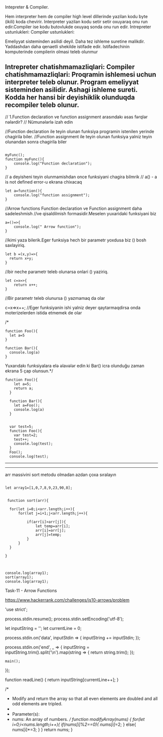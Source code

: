 Intepreter & Compiler.

 Hem interpreter hem de compiler high level dillerinde yazilan kodu byte (ikili) koda chevirir.
 Interpreter yazilan kodu setir setir oxuyaraq onu run  edir.Compiler ise kodu butovlukde oxuyaq sonda onu run
 edir.
   Intrepreter ustunlukleri:                                        Compiler ustunlukleri:
   
   Emeliyyat sisteminden asilidi deyil.                              Daha tez ishleme suretine malikdir.                  
   Yaddashdan daha qenaetli shekilde istifade edir.                  Istifadechinin komputerinde compilerin olmasi teleb olunmur
   
   Intrepreter chatishmamazliqlari:                                 Compiler chatishmamazliqlari:
   Proqramin ishlemesi uchun interpreter teleb olunur.              Program emeliyyat sisteminden asilidir.
   Ashagi ishleme sureti.                                           Kodda her hansi bir deyishiklik olunduqda recompiler teleb olunur.
-----------------------------------------------------------------------

// 1.Function declaration ve function assignment arasındakı əsas fərqlər nələrdir?
// Nümunələrlə izah edin

//Function declaration ile teyin olunan funksiya programin istenilen yerinde chagirila biler.
//Function assignment ile   teyin olunan funksiya yalniz teyin olunandan sonra chagirila biler

```

myFunc();
function myFunc(){
    console.log("Function declaration");
}
```


// a deyisheni teyin olunmamishdan once funksiyani chagira bilmrik
// a() -  a is not defined error-u ekrana chixacaq
```
let a=function(){
    console.log("function assignment");
}
```
//Arrow functions  Function declaration ve Function assignment daha sadeleshmish 
//ve qisaldilmish formasidir.Meselen yuxaridaki funksiyani biz
```
a=()=>{
    console.log(" Arrow function");
}
```
 //kimi yaza bilerik.Eger funksiya hech bir parametr yoxdusa biz () bosh saxlayiriq.
  ```
 let b =(x,y)=>{
    return x+y;
}
```
//bir neche parametr teleb olunarsa  onlari () yaziriq.
```
let c=x=>{
    return x++;
}
```
//Bir parametr teleb olunursa () yazmamaq da olar

c=x=>x++; //Eger funksiyanin ishi yalniz deyer qaytarmaqdirsa onda moterizelerden istida etmemek de olar



/*
```
function Foo(){
  let a=5
}

function Bar(){
  console.log(a)
}
```
Yuxarıdakı funksiyalara elə əlavələr edin ki Bar() icra olunduğu zaman ekrana 5 çap olunsun.*/
```
function Foo(){
    let a=5;
    return a;
  }

  function Bar(){
    let a=Foo();
    console.log(a)
  }

  
  var test=5;
  function Foo(){
    var test=2;
    test++;
    console.log(test);
  }
  Foo();
  console.log(test);
  ```
  ------------------------------------------------------------------------------
  --------------------
  arr massivini sort metodu olmadan azdan çoxa sıralayın
 
 
  ```

  let array1=[1,0,7,8,9,23,90,8];

   
   function sort(arr){
  
    for(let i=0;i<arr.length;i++){
        for(let j=i+1;j<arr.length;j++){

            if(arr[i]>arr[j]){
                let temp=arr[i];
                arr[i]=arr[j];
                arr[j]=temp;
            }
        }
    }

}



console.log(array1); 
sort(array1);
console.log(array1); 

```
Task-11 - Arrow Functions

https://www.hackerrank.com/challenges/js10-arrows/problem

'use strict';

process.stdin.resume();
process.stdin.setEncoding('utf-8');

let inputString = '';
let currentLine = 0;

process.stdin.on('data', inputStdin => {
    inputString += inputStdin;
});

process.stdin.on('end', _ => {
    inputString = inputString.trim().split('\n').map(string => {
        return string.trim();
    });
    
    main();    
});

function readLine() {
    return inputString[currentLine++];
}

/*
 * Modify and return the array so that all even elements are doubled and all odd elements are tripled.
 * 
 * Parameter(s):
 * nums: An array of numbers.
 */
function modifyArray(nums) {
    for(let i=0;i<nums.length;i++){
        if(nums[i]%2==0){
            nums[i]*=2;
        }
        else{
            nums[i]*=3;
        }
    } 
    return nums;
 }


